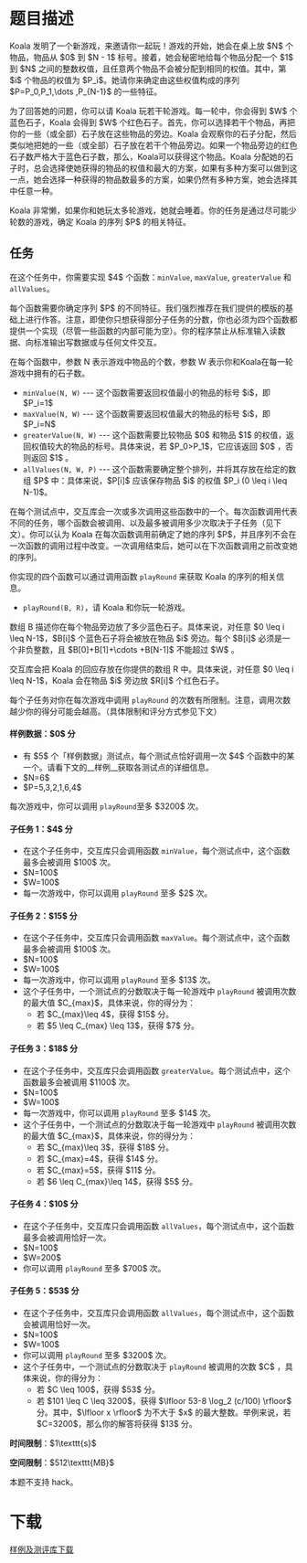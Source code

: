# 题目描述

<p>Koala 发明了一个新游戏，来邀请你一起玩！游戏的开始，她会在桌上放 $N$ 个物品，物品从 $0$ 到 $N - 1$ 标号。接着，她会秘密地给每个物品分配一个 $1$ 到 $N$ 之间的整数权值，且任意两个物品不会被分配到相同的权值。其中，第 $i$ 个物品的权值为 $P_i$。她请你来确定由这些权值构成的序列 $P=P_0,P_1,\dots ,P_{N-1}$ 的一些特征。</p>
<p>为了回答她的问题，你可以请 Koala 玩若干轮游戏。每一轮中，你会得到 $W$ 个蓝色石子，Koala 会得到 $W$ 个红色石子。首先，你可以选择若干个物品，再把你的一些（或全部）石子放在这些物品的旁边。Koala 会观察你的石子分配，然后类似地把她的一些（或全部）石子放在若干个物品旁边。如果一个物品旁边的红色石子数严格大于蓝色石子数，那么，Koala可以获得这个物品。Koala 分配她的石子时，总会选择使她获得的物品的权值和最大的方案，如果有多种方案可以做到这一点，她会选择一种获得的物品数最多的方案，如果仍然有多种方案，她会选择其中任意一种。</p>
<p>Koala 非常懒，如果你和她玩太多轮游戏，她就会睡着。你的任务是通过尽可能少轮数的游戏，确定 Koala 的序列 $P$ 的相关特征。</p>
<h2>任务</h2>
<p>在这个任务中，你需要实现 $4$ 个函数：<code>minValue</code>, <code>maxValue</code>, <code>greaterValue</code> 和 <code>allValues</code>。</p>
<p>每个函数需要你确定序列 $P$ 的不同特征。我们强烈推荐在我们提供的模版的基础上进行作答。注意，即使你只想获得部分子任务的分数，你也必须为四个函数都提供一个实现（尽管一些函数的内部可能为空）。你的程序禁止从标准输入读数据、向标准输出写数据或与任何文件交互。</p>
<p>在每个函数中，参数 N 表示游戏中物品的个数，参数 W 表示你和Koala在每一轮游戏中拥有的石子数。</p>
<ul><li><code>minValue(N, W)</code> --- 这个函数需要返回权值最小的物品的标号 $i$，即 $P_i=1$</li>
<li><code>maxValue(N, W)</code> --- 这个函数需要返回权值最大的物品的标号 $i$，即 $P_i=N$</li>
<li><code>greaterValue(N, W)</code> --- 这个函数需要比较物品 $0$ 和物品 $1$ 的权值，返回权值较大的物品的标号。具体来说，若 $P_0&gt;P_1$​，它应该返回 $0$ ，否则返回 $1$ 。</li>
<li><code>allValues(N, W, P)</code> --- 这个函数需要确定整个排列，并将其存放在给定的数组 $P$ 中：具体来说，$P[i]$ 应该保存物品 $i$ 的权值 $P_i (0 \leq i \leq N-1)$。</li>
</ul><p>在每个测试点中，交互库会一次或多次调用这些函数中的一个。每次函数调用代表不同的任务，哪个函数会被调用、以及最多被调用多少次取决于子任务（见下文）。你可以认为 Koala 在每次函数调用前确定了她的序列 $P$，并且序列不会在一次函数的调用过程中改变。一次调用结束后，她可以在下次函数调用之前改变她的序列。</p>
<p>你实现的四个函数可以通过调用函数 <code>playRound</code> 来获取 Koala 的序列的相关信息。</p>
<ul><li><code>playRound(B, R)</code>，请 Koala 和你玩一轮游戏。</li>
</ul><p>数组 B 描述你在每个物品旁边放了多少蓝色石子。具体来说，对任意 $0 \leq i \leq N-1$，$B[i]$ 个蓝色石子将会被放在物品 $i$ 旁边。每个 $B[i]$ 必须是一个非负整数，且 $B[0]+B[1]+\cdots +B[N-1]$ 不能超过 $W$ 。</p>
<p>交互库会把 Koala 的回应存放在你提供的数组 R 中。具体来说，对任意 $0 \leq i \leq N-1$，Koala 会在物品 $i$ 旁边放 $R[i]$ 个红色石子。</p>
<p>每个子任务对你在每次游戏中调用 <code>playRound</code> 的次数有所限制。注意，调用次数越少你的得分可能会越高。（具体限制和评分方式参见下文）</p>
<h4>样例数据：$0$ 分</h4>
<ul><li>有 $5$ 个「样例数据」测试点，每个测试点恰好调用一次 $4$ 个函数中的某一个。请看下文的__样例__获取各测试点的详细信息。</li>
<li>$N=6$</li>
<li>$P=5,3,2,1,6,4$</li>
</ul><p>每次游戏中，你可以调用 <code>playRound</code>至多 $3200$ 次。</p>
<h4>子任务 1：$4$ 分</h4>
<ul><li>在这个子任务中，交互库只会调用函数 <code>minValue</code>，每个测试点中，这个函数最多会被调用 $100$ 次。</li>
<li>$N=100$</li>
<li>$W=100$</li>
<li>每一次游戏中，你可以调用 <code>playRound</code> 至多 $2$ 次。</li>
</ul><h4>子任务 2：$15$ 分</h4>
<ul><li>在这个子任务中，交互库只会调用函数 <code>maxValue</code>。每个测试点中，这个函数最多会被调用 $100$ 次。</li>
<li>$N=100$</li>
<li>$W=100$</li>
<li>每一次游戏中，你可以调用 <code>playRound</code> 至多 $13$ 次。</li>
<li>这个子任务中，一个测试点的分数取决于每一轮游戏中 <code>playRound</code> 被调用次数的最大值 $C_{max}$，具体来说，你的得分为：<ul><li>若 $C_{max}\leq 4$，获得 $15$ 分。</li>
<li>若 $5 \leq C_{max} \leq 13$，获得 $7$ 分。</li>
</ul></li>
</ul><h4>子任务 3：$18$ 分</h4>
<ul><li>在这个子任务中，交互库只会调用函数 <code>greaterValue</code>。每个测试点中，这个函数最多会被调用 $1100$ 次。</li>
<li>$N=100$</li>
<li>$W=100$</li>
<li>每一次游戏中，你可以调用 <code>playRound</code> 至多 $14$ 次。</li>
<li>这个子任务中，一个测试点的分数取决于每一轮游戏中 <code>playRound</code> 被调用次数的最大值 $C_{max}$，具体来说，你的得分为：<ul><li>若 $C_{max}\leq 3$，获得 $18$ 分。</li>
<li>若 $C_{max}=4$，获得 $14$ 分。</li>
<li>若 $C_{max}=5$，获得 $11$ 分。</li>
<li>若 $6 \leq C_{max}\leq 14$，获得 $5$ 分。</li>
</ul></li>
</ul><h4>子任务 4：$10$ 分</h4>
<ul><li>在这个子任务中，交互库只会调用函数 <code>allValues</code>，每个测试点中，这个函数最多会被调用恰好一次。</li>
<li>$N=100$</li>
<li>$W=200$</li>
<li>你可以调用 <code>playRound</code> 至多 $700$ 次。</li>
</ul><h4>子任务 5：$53$ 分</h4>
<ul><li>在这个子任务中，交互库只会调用函数 <code>allValues</code>，每个测试点中，这个函数会被调用恰好一次。</li>
<li>$N=100$</li>
<li>$W=100$</li>
<li>你可以调用 <code>playRound</code> 至多 $3200$ 次。</li>
<li>这个子任务中，一个测试点的分数取决于 <code>playRound</code> 被调用的次数 $C$ ，具体来说，你的得分为：<ul><li>若 $C \leq 100$，获得 $53$ 分。</li>
<li>若 $101 \leq C \leq 3200$，获得 $\lfloor 53-8 \log_2 (c/100) \rfloor$ 分。其中，$\lfloor x \rfloor$ 为不大于 $x$ 的最大整数。举例来说，若 $C=3200$，那么你的解答将获得 $13$ 分。</li>
</ul></li>
</ul><p><strong>时间限制</strong>：$1\texttt{s}$</p>
<p><strong>空间限制</strong>：$512\texttt{MB}$</p>
<p>本题不支持 hack。</p>

# 下载


<p><a href="/download.php?type=problem&amp;id=304">样例及测评库下载</a></p>
